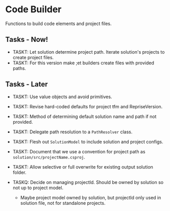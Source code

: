 ﻿# Code Builder

Functions to build code elements and project files.

## Tasks - Now!

- TASKT: Let solution determine project path. Iterate solution's projects to create project files.
- TASKT: For this version make ;et builders create files with provided paths.

## Tasks - Later

- TASKT: Use value objects and avoid primitives.
- TASKT: Revise hard-coded defaults for project tfm and RepriseVersion.
- TASKT: Method of determining default solution name and path if not provided.
- TASKT: Delegate path resolution to a `PathResolver` class.
- TASKT: Flesh out `SolutionModel` to include solution and project configs.
- TASKT: Document that we use a convention for project path as `solution/src/projectName.csproj`.
- TASKT: Allow selective or full overwrite for existing output solution folder.

- TASKQ: Decide on managing projectId. Should be owned by solution so not up to project model. 
  - Maybe project model owned by solution, but projectId only used in solution file, not for standalone projects.
